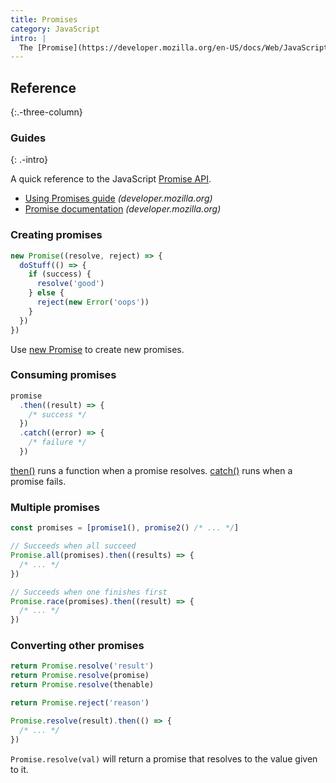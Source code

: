 ```yaml
---
title: Promises
category: JavaScript
intro: |
  The [Promise](https://developer.mozilla.org/en-US/docs/Web/JavaScript/Reference/Global_Objects/Promise) object represents the eventual completion (or failure) of an asynchronous operation and its resulting value.
---
```


## Reference
{:.-three-column}

### Guides
{: .-intro}

A quick reference to the JavaScript [Promise API](https://developer.mozilla.org/en-US/docs/Web/JavaScript/Reference/Global_Objects/Promise).

- [Using Promises guide](https://developer.mozilla.org/en-US/docs/Web/JavaScript/Guide/Using_promises) _(developer.mozilla.org)_
- [Promise documentation](https://developer.mozilla.org/en-US/docs/Web/JavaScript/Reference/Global_Objects/Promise) _(developer.mozilla.org)_

### Creating promises

```js
new Promise((resolve, reject) => {
  doStuff(() => {
    if (success) {
      resolve('good')
    } else {
      reject(new Error('oops'))
    }
  })
})
```

Use [new Promise](https://developer.mozilla.org/en-US/docs/Web/JavaScript/Reference/Global_Objects/Promise#Constructor) to create new promises.

### Consuming promises

```js
promise
  .then((result) => {
    /* success */
  })
  .catch((error) => {
    /* failure */
  })
```

[then()](https://developer.mozilla.org/en-US/docs/Web/JavaScript/Reference/Global_Objects/Promise/then) runs a function when a promise resolves. [catch()](https://developer.mozilla.org/en-US/docs/Web/JavaScript/Reference/Global_Objects/Promise/catch) runs when a promise fails.

### Multiple promises

```js
const promises = [promise1(), promise2() /* ... */]
```

```js
// Succeeds when all succeed
Promise.all(promises).then((results) => {
  /* ... */
})
```

```js
// Succeeds when one finishes first
Promise.race(promises).then((result) => {
  /* ... */
})
```

### Converting other promises

```js
return Promise.resolve('result')
return Promise.resolve(promise)
return Promise.resolve(thenable)

return Promise.reject('reason')

Promise.resolve(result).then(() => {
  /* ... */
})
```

`Promise.resolve(val)` will return a promise that resolves to the value given to it.
